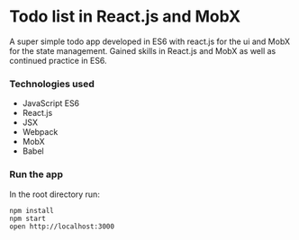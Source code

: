 Todo list in React.js and MobX
=====================

A super simple todo app developed in ES6 with react.js for the ui and MobX for
the state management.  Gained skills in React.js and MobX as well as continued
practice in ES6.

### Technologies used
- JavaScript ES6
- React.js
- JSX
- Webpack
- MobX
- Babel

### Run the app
In the root directory run:
```
npm install
npm start
open http://localhost:3000
```

